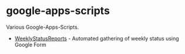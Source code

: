# google-apps-scripts

Various Google-Apps-Scripts.

- [WeeklyStatusReports](WeeklyStatusReports/README.md) - Automated gathering of weekly status using Google Form
